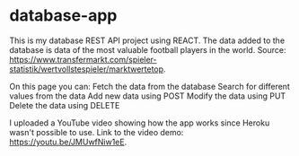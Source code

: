 # database-app

This is my database REST API project using REACT. The data added to the database is data of the most valuable football players in the world. 
Source: https://www.transfermarkt.com/spieler-statistik/wertvollstespieler/marktwertetop.

On this page you can: 
Fetch the data from the database
Search for different values from the data
Add new data using POST
Modify the data using PUT
Delete the data using DELETE

I uploaded a YouTube video showing how the app works since Heroku wasn't possible to use. 
Link to the video demo: https://youtu.be/JMUwfNiw1eE.
